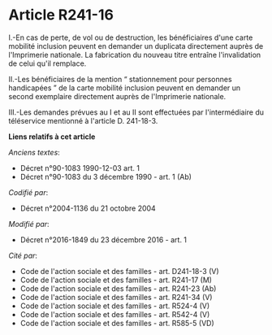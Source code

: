 # Article R241-16

I.-En cas de perte, de vol ou de destruction, les bénéficiaires d'une carte mobilité inclusion peuvent en demander un
duplicata directement auprès de l'Imprimerie nationale. La fabrication du nouveau titre entraîne l'invalidation de celui
qu'il remplace. 

II.-Les bénéficiaires de la mention “ stationnement pour personnes handicapées ” de la carte mobilité inclusion peuvent en
demander un second exemplaire directement auprès de l'Imprimerie nationale. 

III.-Les demandes prévues au I et au II sont effectuées par l'intermédiaire du téléservice mentionné à l'article D. 241-18-3.

**Liens relatifs à cet article**

_Anciens textes_:

  - Décret n°90-1083 1990-12-03 art. 1
  - Décret n°90-1083 du 3 décembre 1990 - art. 1 (Ab)

_Codifié par_:

  - Décret n°2004-1136 du 21 octobre 2004

_Modifié par_:

  - Décret n°2016-1849 du 23 décembre 2016 - art. 1

_Cité par_:

  - Code de l'action sociale et des familles - art. D241-18-3 (V)
  - Code de l'action sociale et des familles - art. R241-17 (M)
  - Code de l'action sociale et des familles - art. R241-23 (Ab)
  - Code de l'action sociale et des familles - art. R241-34 (V)
  - Code de l'action sociale et des familles - art. R524-4 (V)
  - Code de l'action sociale et des familles - art. R542-4 (V)
  - Code de l'action sociale et des familles - art. R585-5 (VD)
